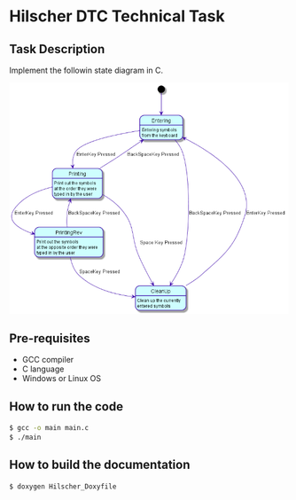 # Hilscher DTC Technical Task

## Task Description
Implement the followin state diagram in C.

![task state machine](assets/task_state_machine.png)


## Pre-requisites

- GCC compiler
- C language
- Windows or Linux OS

## How to run the code
```bash
$ gcc -o main main.c
$ ./main
```

## How to build the documentation
```bash
$ doxygen Hilscher_Doxyfile
```
